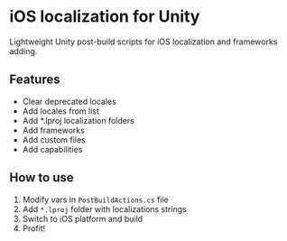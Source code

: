 # iOS localization for Unity
Lightweight Unity post-build scripts for iOS localization and frameworks adding. 

## Features
- Clear deprecated locales
- Add locales from list
- Add *.lproj localization folders
- Add frameworks
- Add custom files
- Add capabilities

## How to use
1. Modify vars in `PostBuildActions.cs` file
2. Add `*.lproj` folder with localizations strings
3. Switch to iOS platform and build
4. Profit!